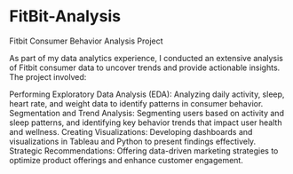 # FitBit-Analysis
Fitbit Consumer Behavior Analysis Project

As part of my data analytics experience, I conducted an extensive analysis of Fitbit consumer data to uncover trends and provide actionable insights. The project involved:

Performing Exploratory Data Analysis (EDA): Analyzing daily activity, sleep, heart rate, and weight data to identify patterns in consumer behavior.
Segmentation and Trend Analysis: Segmenting users based on activity and sleep patterns, and identifying key behavior trends that impact user health and wellness.
Creating Visualizations: Developing dashboards and visualizations in Tableau and Python to present findings effectively.
Strategic Recommendations: Offering data-driven marketing strategies to optimize product offerings and enhance customer engagement.
